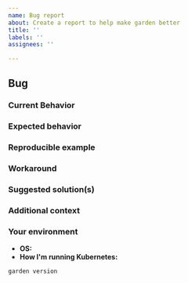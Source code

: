 ```yaml
---
name: Bug report
about: Create a report to help make garden better
title: ''
labels: ''
assignees: ''

---
```


## Bug

### Current Behavior

<!-- If applicable, add screenshots to help explain your problem. -->

### Expected behavior

<!-- A clear and concise description of what you expected to happen. -->

### Reproducible example

<!-- Use one of our examples or link to a minimal example showing the issue -->
<!-- Try to include commands run or output -->

### Workaround

<!-- If applicable, a way to work around the issue until it has been resolved. -->

### Suggested solution(s)

<!-- How could we solve this bug? What changes would need to made? -->

### Additional context

<!-- Add any other context about the problem here.  -->

### Your environment

<!-- PLEASE FILL THIS OUT -->
* **OS:** <!-- which macOS, linux distro, Windows, etc. -->
* **How I'm running Kubernetes:** <!-- e.g. minikube, GKE, EKS, other --> 

<!-- Please run and copy and paste the results  -->
`garden version`
